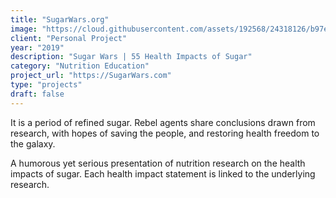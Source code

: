 ```yaml
---
title: "SugarWars.org"
image: "https://cloud.githubusercontent.com/assets/192568/24318126/b97e0dae-10d6-11e7-9107-df7fcc1d1939.png"
client: "Personal Project"
year: "2019"
description: "Sugar Wars | 55 Health Impacts of Sugar"
category: "Nutrition Education"
project_url: "https://SugarWars.com"
type: "projects"
draft: false
---
```


It is a period of refined sugar. Rebel agents share conclusions drawn from research, with hopes of saving the people, and restoring health freedom to the galaxy.

A humorous yet serious presentation of nutrition research on the health impacts of sugar. Each health impact statement is linked to the underlying research.
